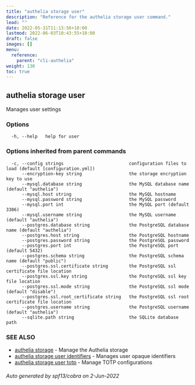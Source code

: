 ```yaml
---
title: "authelia storage user"
description: "Reference for the authelia storage user command."
lead: ""
date: 2022-05-31T11:13:56+10:00
lastmod: 2022-06-03T10:43:55+10:00
draft: false
images: []
menu:
  reference:
    parent: "cli-authelia"
weight: 130
toc: true
---
```


## authelia storage user

Manages user settings

### Options

```
  -h, --help   help for user
```

### Options inherited from parent commands

```
  -c, --config strings                         configuration files to load (default [configuration.yml])
      --encryption-key string                  the storage encryption key to use
      --mysql.database string                  the MySQL database name (default "authelia")
      --mysql.host string                      the MySQL hostname
      --mysql.password string                  the MySQL password
      --mysql.port int                         the MySQL port (default 3306)
      --mysql.username string                  the MySQL username (default "authelia")
      --postgres.database string               the PostgreSQL database name (default "authelia")
      --postgres.host string                   the PostgreSQL hostname
      --postgres.password string               the PostgreSQL password
      --postgres.port int                      the PostgreSQL port (default 5432)
      --postgres.schema string                 the PostgreSQL schema name (default "public")
      --postgres.ssl.certificate string        the PostgreSQL ssl certificate file location
      --postgres.ssl.key string                the PostgreSQL ssl key file location
      --postgres.ssl.mode string               the PostgreSQL ssl mode (default "disable")
      --postgres.ssl.root_certificate string   the PostgreSQL ssl root certificate file location
      --postgres.username string               the PostgreSQL username (default "authelia")
      --sqlite.path string                     the SQLite database path
```

### SEE ALSO

* [authelia storage](authelia_storage.md)	 - Manage the Authelia storage
* [authelia storage user identifiers](authelia_storage_user_identifiers.md)	 - Manages user opaque identifiers
* [authelia storage user totp](authelia_storage_user_totp.md)	 - Manage TOTP configurations

###### Auto generated by spf13/cobra on 2-Jun-2022
